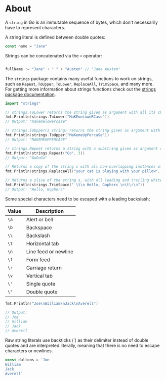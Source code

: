 # About

A `string` in Go is an immutable sequence of bytes, which don't necessarily have to represent characters.

A string literal is defined between double quotes:


```go
const name = "Jane"
```
Strings can be concatenated via the `+` operator:

```go

fullName := "Jane" + " " + "Austen" // "Jane Austen"
```
The `strings` package contains many useful functions to work on strings, such as `Repeat`, `ToUpper`, `ToLower`, `ReplaceAll`, `TrimSpace`, and many more. For getting more information about strings functions check out the [strings package documentation](https://pkg.go.dev/strings).

```go
import "strings"

// strings.ToLower returns the string given as argument with all its characters lowercased
fmt.Println(strings.ToLower("MaKEmeLoweRCase"))
// Output: "makemelowercase"

// strings.ToUpper(s string) returns the string given as argument with all its characters uppercased
fmt.Println(strings.ToUpper("MaKemeUpPercaSe"))
// Output: "MAKEMEUPPERCASE"

// strings.Repeat returns a string with a substring given as argument repeated many times
fmt.Println(strings.Repeat("Go", 3))
// Output: "GoGoGo" 

// Returns a copy of the string s with all non-overlapping instances of old replaced by new by (strings.ReplaceAll(s, old, new string))
fmt.Println(strings.ReplaceAll("your cat is playing with your pillow", "your", "my")) // Output: "my cat is playing with my pillow

// Returns a slice of the string s, with all leading and trailing white space removed by (strings.TrimSpace(s string))
fmt.Println(strings.TrimSpace(" \t\n Hello, Gophers \n\t\r\n"))
// Output: "Hello, Gophers"

```

Some special characters need to be escaped with a leading backslash;

| Value | Description          |
| ----- | -------------------- |
| `\a`  | Alert or bell        |
| `\b`  | Backspace            |
| `\\`  | Backslash            |
| `\t`  | Horizontal tab       |
| `\n`  | Line feed or newline |
| `\f`  | Form feed            |
| `\r`  | Carriage return      |
| `\v`  | Vertical tab         |
| `\'`  | Single quote         |
| `\"`  | Double quote         |

```go
fmt.Println("Joe\nWilliam\nJack\nAverell") 

// Output:
// Joe
// William
// Jack
// Averell
```

Raw string literals use backticks (\`) as their delimiter instead of double quotes and are interpreted literally, meaning that there is no need to escape characters or newlines.

```go
const daltons = `Joe
William
Jack
Averell`
```


